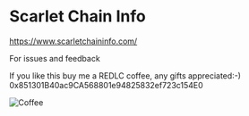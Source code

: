 # Scarlet Chain Info

https://www.scarletchaininfo.com/

For issues and feedback


If you like this buy me a REDLC coffee, any gifts appreciated:-)
0x851301B40ac9CA568801e94825832ef723c154E0


![Coffee](https://user-images.githubusercontent.com/114466625/192798989-44edc6d8-472d-41c0-8f0f-cda712b43cb8.png)

